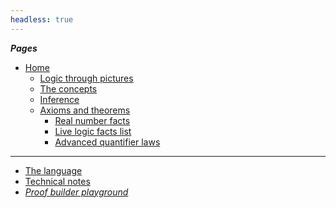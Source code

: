 ```yaml
---
headless: true
---
```


<!-- Links need trailing "/" to make styling of the link
        to the current page to have the intended effect -->

***Pages***

- [Home](/)
    - [Logic through pictures](/logic-pix-intro/)
	- [The concepts](/pt-logic-concepts/)
    - [Inference](/inference/)
    - [Axioms and theorems](/theorems/)
		- [Real number facts](/real-number-facts/)
		- [Live logic facts list](/live-logic-facts/)
		- [Advanced quantifier laws](/quantifiers/)

-------------

- [The language](/language-intro/)
- [Technical notes](/tech-notes/)
- [*Proof builder playground*](/proofbuilder/)
